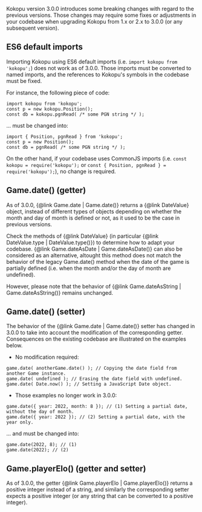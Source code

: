Kokopu version 3.0.0 introduces some breaking changes with regard to the previous versions.
Those changes may require some fixes or adjustments in your codebase when upgrading Kokopu
from 1.x or 2.x to 3.0.0 (or any subsequent version).



ES6 default imports
-------------------

Importing Kokopu using ES6 default imports (i.e. `import kokopu from 'kokopu';`)
does not work as of 3.0.0. Those imports must be converted to named imports,
and the references to Kokopu's symbols in the codebase must be fixed.

For instance, the following piece of code:

```
import kokopu from 'kokopu';
const p = new kokopu.Position();
const db = kokopu.pgnRead( /* some PGN string */ );
```

... must be changed into:

```
import { Position, pgnRead } from 'kokopu';
const p = new Position();
const db = pgnRead( /* some PGN string */ );
```

On the other hand, if your codebase uses CommonJS imports (i.e. `const kokopu = require('kokopu');`
or `const { Position, pgnRead } = require('kokopu');`), no change is required.



Game.date() (getter)
--------------------

As of 3.0.0, {@link Game.date | Game.date()} returns a {@link DateValue} object, instead of different types of objects
depending on whether the month and day of month is defined or not, as it used to be the case in previous versions.

Check the methods of {@link DateValue} (in particular {@link DateValue.type | DateValue.type()}) to determine
how to adapt your codebase. {@link Game.dateAsDate | Game.dateAsDate()} can also be considered as an alternative,
altought this method does not match the behavior of the legacy Game.date() method when the date of the game
is partially defined (i.e. when the month and/or the day of month are undefined).

However, please note that the behavior of {@link Game.dateAsString | Game.dateAsString()} remains unchanged.



Game.date() (setter)
--------------------

The behavior of the {@link Game.date | Game.date()} setter has changed in 3.0.0 to take into account the modification
of the corresponding getter. Consequences on the existing codebase are illustrated on the examples below.

- No modification required:

```
game.date( anotherGame.date() ); // Copying the date field from another Game instance.
game.date( undefined ); // Erasing the date field with undefined.
game.date( Date.now() ); // Setting a JavaScript Date object.
```

- Those examples no longer work in 3.0.0:

```
game.date({ year: 2022, month: 8 }); // (1) Setting a partial date, without the day of month.
game.date({ year: 2022 }); // (2) Setting a partial date, with the year only.
```

... and must be changed into:

```
game.date(2022, 8); // (1)
game.date(2022); // (2)
```



Game.playerElo() (getter and setter)
------------------------------------

As of 3.0.0, the getter {@link Game.playerElo | Game.playerElo()} returns a positive integer instead of a string,
and similarly the corresponding setter expects a positive integer (or any string that can be converted to a positive integer).
